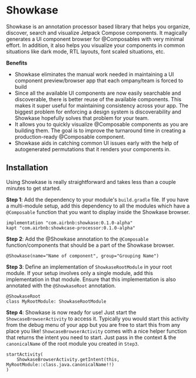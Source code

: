# Showkase

Showkase is an annotation processor based library that helps you organize, discover, search and 
visualize Jetpack Compose components. It magically generates a UI component browser for 
@Composables with very minimal effort. In addition, it also helps you visualize your 
components in common situations like dark mode, RTL layouts, font scaled situations, etc.  

**Benefits**
- Showkase eliminates the manual work needed in maintaining a UI component preview/browser app that 
each ompany/team is forced to build
- Since all the available UI components are now easily searchable and discoverable, there is better 
reuse of the available components. This makes it super useful for maintaining consistency across your app.
The biggest problem for enforcing a design system is discoverability and Showkase hopefully 
solves that problem for your team.
- It allows you to quickly visualize @Composable components as you are building them. The goal is
 to improve the turnaround time in creating a production-ready @Composable component. 
- Showkase aids in catching common UI issues early with the help of autogenerated permutations that
 it renders your components in.


## Installation

Using Showkase is really straightforward and takes less than a couple minutes to get started.

**Step 1**: Add the dependency to your module's `build.gradle` file. If you have a multi-module 
setup, add this dependency to all the modules which have a `@Composable` function that you want to 
display inside the Showkase browser.

```
implementation "com.airbnb:showkase:0.1.0-alpha"
kapt "com.airbnb:showkcase-processor:0.1.0-alpha"
```

**Step 2**: Add the @Showkase annotation to the `@Composable` function/components that should be a 
part of the Showkase browser. 

```
@Showkase(name="Name of component", group="Grouping Name")
```

**Step 3**: Define an implementation of `ShowkaseRootModule` in your root module. If your setup 
involves only a single module, add this implementation in that module. Ensure that this 
implementation is also annotated with the `@ShowkaseRoot` annotation.

```
@ShowkaseRoot
class MyRootModule: ShowkaseRootModule
```

**Step 4**: Showkase is now ready for use! Just start the `ShowcaseBrowserActivity` to access it. 
Typically you would start this activity from the debug menu of your app but you are free to start 
this from any place you like! `ShowcaseBrowserActivity` comes with a nice helper function that 
returns the intent you need to start. Just pass in the context & the `canonicalName` of the root 
module you created in `Step3`.
 

```
startActivity(
    ShowkaseBrowserActivity.getIntent(this, MyRootModule::class.java.canonicalName!!)
)
```

